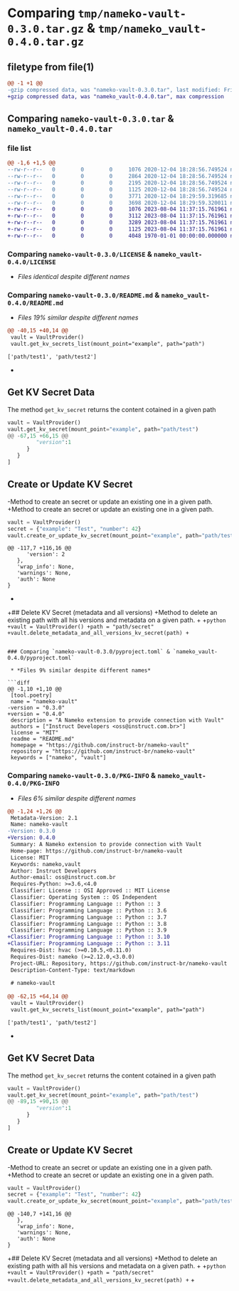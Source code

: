 # Comparing `tmp/nameko-vault-0.3.0.tar.gz` & `tmp/nameko_vault-0.4.0.tar.gz`

## filetype from file(1)

```diff
@@ -1 +1 @@
-gzip compressed data, was "nameko-vault-0.3.0.tar", last modified: Fri Dec  4 18:29:59 2020, max compression
+gzip compressed data, was "nameko_vault-0.4.0.tar", max compression
```

## Comparing `nameko-vault-0.3.0.tar` & `nameko_vault-0.4.0.tar`

### file list

```diff
@@ -1,6 +1,5 @@
--rw-r--r--   0        0        0     1076 2020-12-04 18:28:56.749524 nameko-vault-0.3.0/LICENSE
--rw-r--r--   0        0        0     2864 2020-12-04 18:28:56.749524 nameko-vault-0.3.0/README.md
--rw-r--r--   0        0        0     2195 2020-12-04 18:28:56.749524 nameko-vault-0.3.0/nameko_vault/__init__.py
--rw-r--r--   0        0        0     1125 2020-12-04 18:28:56.749524 nameko-vault-0.3.0/pyproject.toml
--rw-r--r--   0        0        0     3771 2020-12-04 18:29:59.319685 nameko-vault-0.3.0/setup.py
--rw-r--r--   0        0        0     3698 2020-12-04 18:29:59.320011 nameko-vault-0.3.0/PKG-INFO
+-rw-r--r--   0        0        0     1076 2023-08-04 11:37:15.761961 nameko_vault-0.4.0/LICENSE
+-rw-r--r--   0        0        0     3112 2023-08-04 11:37:15.761961 nameko_vault-0.4.0/README.md
+-rw-r--r--   0        0        0     3289 2023-08-04 11:37:15.761961 nameko_vault-0.4.0/nameko_vault/__init__.py
+-rw-r--r--   0        0        0     1125 2023-08-04 11:37:15.761961 nameko_vault-0.4.0/pyproject.toml
+-rw-r--r--   0        0        0     4048 1970-01-01 00:00:00.000000 nameko_vault-0.4.0/PKG-INFO
```

### Comparing `nameko-vault-0.3.0/LICENSE` & `nameko_vault-0.4.0/LICENSE`

 * *Files identical despite different names*

### Comparing `nameko-vault-0.3.0/README.md` & `nameko_vault-0.4.0/README.md`

 * *Files 19% similar despite different names*

```diff
@@ -40,15 +40,14 @@
 vault = VaultProvider()
 vault.get_kv_secrets_list(mount_point="example", path="path")
 ```
 ```
 ['path/test1', 'path/test2']
 ```
 
-
 ## Get KV Secret Data
 
 The method `get_kv_secret` returns the content cotained in a given path
 
 ```python
 vault = VaultProvider()
 vault.get_kv_secret(mount_point="example", path="path/test")
@@ -67,15 +66,15 @@
          "version":1
       }
    }
 ]
 ```
 
 ## Create or Update KV Secret
-Method to create an secret or update an existing one in a given path. 
+Method to create an secret or update an existing one in a given path.
 
 ```python
 vault = VaultProvider()
 secret = {"example": "Test", "number": 42}
 vault.create_or_update_kv_secret(mount_point="example", path="path/test", secret=secret)
 ```
 ```
@@ -117,7 +116,16 @@
       'version': 2
    },
    'wrap_info': None,
    'warnings': None,
    'auth': None
 }
 ```
+
+## Delete KV Secret (metadata and all versions)
+Method to delete an existing path with all his versions and metadata on a given path.
+
+```python
+vault = VaultProvider()
+path = "path/secret"
+vault.delete_metadata_and_all_versions_kv_secret(path)
+```
```

### Comparing `nameko-vault-0.3.0/pyproject.toml` & `nameko_vault-0.4.0/pyproject.toml`

 * *Files 9% similar despite different names*

```diff
@@ -1,10 +1,10 @@
 [tool.poetry]
 name = "nameko-vault"
-version = "0.3.0"
+version = "0.4.0"
 description = "A Nameko extension to provide connection with Vault"
 authors = ["Instruct Developers <oss@instruct.com.br>"]
 license = "MIT"
 readme = "README.md"
 homepage = "https://github.com/instruct-br/nameko-vault"
 repository = "https://github.com/instruct-br/nameko-vault"
 keywords = ["nameko", "vault"]
```

### Comparing `nameko-vault-0.3.0/PKG-INFO` & `nameko_vault-0.4.0/PKG-INFO`

 * *Files 6% similar despite different names*

```diff
@@ -1,24 +1,26 @@
 Metadata-Version: 2.1
 Name: nameko-vault
-Version: 0.3.0
+Version: 0.4.0
 Summary: A Nameko extension to provide connection with Vault
 Home-page: https://github.com/instruct-br/nameko-vault
 License: MIT
 Keywords: nameko,vault
 Author: Instruct Developers
 Author-email: oss@instruct.com.br
 Requires-Python: >=3.6,<4.0
 Classifier: License :: OSI Approved :: MIT License
 Classifier: Operating System :: OS Independent
 Classifier: Programming Language :: Python :: 3
 Classifier: Programming Language :: Python :: 3.6
 Classifier: Programming Language :: Python :: 3.7
 Classifier: Programming Language :: Python :: 3.8
 Classifier: Programming Language :: Python :: 3.9
+Classifier: Programming Language :: Python :: 3.10
+Classifier: Programming Language :: Python :: 3.11
 Requires-Dist: hvac (>=0.10.5,<0.11.0)
 Requires-Dist: nameko (>=2.12.0,<3.0.0)
 Project-URL: Repository, https://github.com/instruct-br/nameko-vault
 Description-Content-Type: text/markdown
 
 # nameko-vault
 
@@ -62,15 +64,14 @@
 vault = VaultProvider()
 vault.get_kv_secrets_list(mount_point="example", path="path")
 ```
 ```
 ['path/test1', 'path/test2']
 ```
 
-
 ## Get KV Secret Data
 
 The method `get_kv_secret` returns the content cotained in a given path
 
 ```python
 vault = VaultProvider()
 vault.get_kv_secret(mount_point="example", path="path/test")
@@ -89,15 +90,15 @@
          "version":1
       }
    }
 ]
 ```
 
 ## Create or Update KV Secret
-Method to create an secret or update an existing one in a given path. 
+Method to create an secret or update an existing one in a given path.
 
 ```python
 vault = VaultProvider()
 secret = {"example": "Test", "number": 42}
 vault.create_or_update_kv_secret(mount_point="example", path="path/test", secret=secret)
 ```
 ```
@@ -140,7 +141,16 @@
    },
    'wrap_info': None,
    'warnings': None,
    'auth': None
 }
 ```
 
+## Delete KV Secret (metadata and all versions)
+Method to delete an existing path with all his versions and metadata on a given path.
+
+```python
+vault = VaultProvider()
+path = "path/secret"
+vault.delete_metadata_and_all_versions_kv_secret(path)
+```
+
```

